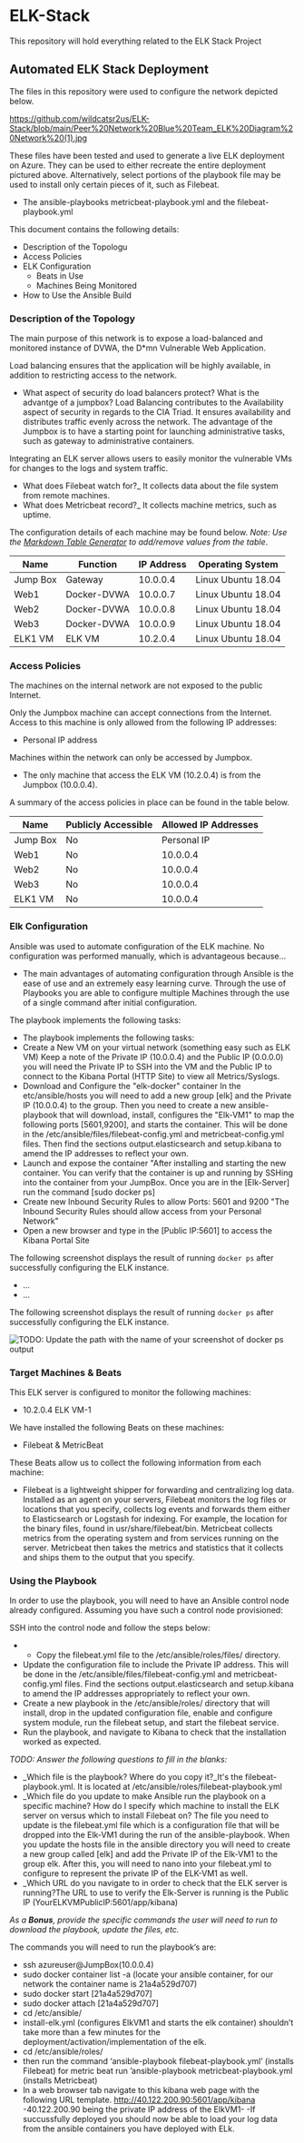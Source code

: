 # ELK-Stack
This repository will hold everything related to the ELK Stack Project

## Automated ELK Stack Deployment

The files in this repository were used to configure the network depicted below.

https://github.com/wildcatsr2us/ELK-Stack/blob/main/Peer%20Network%20Blue%20Team_ELK%20Diagram%20Network%20(1).jpg

These files have been tested and used to generate a live ELK deployment on Azure. They can be used to either recreate the entire deployment pictured above. Alternatively, select portions of the playbook file may be used to install only certain pieces of it, such as Filebeat.

  - The ansible-playbooks metricbeat-playbook.yml and the filebeat-playbook.yml

This document contains the following details:
- Description of the Topologu
- Access Policies
- ELK Configuration
  - Beats in Use
  - Machines Being Monitored
- How to Use the Ansible Build


### Description of the Topology

The main purpose of this network is to expose a load-balanced and monitored instance of DVWA, the D*mn Vulnerable Web Application.

Load balancing ensures that the application will be highly available, in addition to restricting access to the network.

- What aspect of security do load balancers protect? What is the advantge of a jumpbox?
Load Balancing contributes to the Availability aspect of security in regards to the CIA Triad. It ensures availability and distributes traffic evenly across the network. The advantage of the Jumpbox is to have a starting point for launching administrative tasks, such as gateway to administrative containers.

Integrating an ELK server allows users to easily monitor the vulnerable VMs for changes to the logs and system traffic.
-  What does Filebeat watch for?_ It collects data about the file system from remote machines.
-  What does Metricbeat record?_ It collects machine metrics, such as uptime.

The configuration details of each machine may be found below.
_Note: Use the [Markdown Table Generator](http://www.tablesgenerator.com/markdown_tables) to add/remove values from the table_.

| Name     | Function  | IP Address | Operating System |
|----------|---------- |------------|------------------|
| Jump Box | Gateway   | 10.0.0.4   |Linux Ubuntu 18.04|            
| Web1     |Docker-DVWA| 10.0.0.7   |Linux Ubuntu 18.04|
| Web2     |Docker-DVWA| 10.0.0.8   |Linux Ubuntu 18.04|
| Web3     |Docker-DVWA| 10.0.0.9   |Linux Ubuntu 18.04|
| ELK1 VM  | ELK VM    | 10.2.0.4   |Linux Ubuntu 18.04|
### Access Policies

The machines on the internal network are not exposed to the public Internet. 

Only the Jumpbox machine can accept connections from the Internet. Access to this machine is only allowed from the following IP addresses:
- Personal IP address

Machines within the network can only be accessed by Jumpbox.
-  The only machine that access the ELK VM (10.2.0.4) is from the Jumpbox (10.0.0.4).

A summary of the access policies in place can be found in the table below.

| Name     | Publicly Accessible | Allowed IP Addresses |
|----------|---------------------|----------------------|
| Jump Box | No                  | Personal IP          |
| Web1     | No                  | 10.0.0.4             |
| Web2     | No                  | 10.0.0.4             |
| Web3     | No                  | 10.0.0.4             |
| ELK1 VM  | No                  | 10.0.0.4             |
### Elk Configuration

Ansible was used to automate configuration of the ELK machine. No configuration was performed manually, which is advantageous because...
- The main advantages of automating configuration through Ansible is the ease of use and an extremely easy learning curve. Through the use of Playbooks you are able to configure multiple Machines through the use of a single command after initial configuration.

The playbook implements the following tasks:
- The playbook implements the following tasks:
- Create a New VM on your virtual network (something easy such as ELK VM) Keep a note of the Private IP (10.0.0.4) and the Public IP (0.0.0.0) you will need the Private IP to SSH into the VM and the Public IP to connect to the Kibana Portal (HTTP Site) to view all Metrics/Syslogs.
- Download and Configure the "elk-docker" container In the etc/ansible/hosts you will need to add a new group [elk] and the Private IP (10.0.0.4) to the group. Then you need to create a new ansible-playbook that will download, install, configures the "Elk-VM1" to map the following ports [5601,9200], and starts the container. This will be done in the /etc/ansible/files/filebeat-config.yml and metricbeat-config.yml files. Then find the sections output.elasticsearch and setup.kibana to amend the IP addresses to reflect your own.
- Launch and expose the container "After installing and starting the new container. You can verify that the container is up and running by SSHing into the container from your JumpBox. Once you are in the [Elk-Server] run the command [sudo docker ps]
- Create new Inbound Security Rules to allow Ports: 5601 and 9200 "The Inbound Security Rules should allow access from your Personal Network"
- Open a new browser and type in the [Public IP:5601] to access the Kibana Portal Site

The following screenshot displays the result of running `docker ps` after successfully configuring the ELK instance.

- ...
- ...

The following screenshot displays the result of running `docker ps` after successfully configuring the ELK instance.

![TODO: Update the path with the name of your screenshot of docker ps output](Images/docker_ps_output.png)

### Target Machines & Beats
This ELK server is configured to monitor the following machines:
-  10.2.0.4 ELK VM-1

We have installed the following Beats on these machines:
-  Filebeat & MetricBeat

These Beats allow us to collect the following information from each machine:
- Filebeat is a lightweight shipper for forwarding and centralizing log data. Installed as an agent on your servers, Filebeat monitors the log files or locations that you specify, collects log events and forwards them either to Elasticsearch or Logstash for indexing. For example, the location for the binary files, found in usr/share/filebeat/bin. Metricbeat collects metrics from the operating system and from services running on the server. Metricbeat then takes the metrics and statistics that it collects and ships them to the output that you specify.

### Using the Playbook
In order to use the playbook, you will need to have an Ansible control node already configured. Assuming you have such a control node provisioned: 

SSH into the control node and follow the steps below:
- - Copy the filebeat.yml file to the /etc/ansible/roles/files/ directory.
- Update the configuration file to include the Private IP address. This will be done in the /etc/ansible/files/filebeat-config.yml and metricbeat-config.yml files. Find the sections output.elasticsearch and setup.kibana to amend the IP addresses appropriately to reflect your own.
- Create a new playbook in the /etc/ansible/roles/ directory that will install, drop in the updated configuration file, enable and configure system module, run the filebeat setup, and start the filebeat service.
- Run the playbook, and navigate to Kibana to check that the installation worked as expected.


_TODO: Answer the following questions to fill in the blanks:_
- _Which file is the playbook? Where do you copy it?_It's the filebeat-playbook.yml. It is located at /etc/ansible/roles/filebeat-playbook.yml
- _Which file do you update to make Ansible run the playbook on a specific machine? How do I specify which machine to install the ELK server on versus which to install Filebeat on? The file you need to update is the filebeat.yml file which is a configuration file that will be dropped into the Elk-VM1 during the run of the ansible-playbook. When you update the hosts file in the ansible directory you will need to create a new group called [elk] and add the Private IP of the Elk-VM1 to the group elk. After this, you will need to nano into your filebeat.yml to configure to represent the private IP of the ELK-VM1 as well.
- _Which URL do you navigate to in order to check that the ELK server is running?The URL to use to verify the Elk-Server is running is the Public IP (YourELKVMPublicIP:5601/app/kibana)

_As a **Bonus**, provide the specific commands the user will need to run to download the playbook, update the files, etc._

The commands you will need to run the playbook’s are:
- ssh azureuser@JumpBox(10.0.0.4)     
- sudo docker container list -a
          (locate your ansible container, for our network the container name is 21a4a529d707)
- sudo docker start [21a4a529d707]
- sudo docker attach [21a4a529d707]
- cd /etc/ansible/
- install-elk.yml (configures ElkVM1 and starts the elk container) shouldn’t take more than a few minutes for the deployment/activation/implementation of the elk.
- cd /etc/ansible/roles/
- then run the command ‘ansible-playbook filebeat-playbook.yml’ (installs Filebeat)   for metric beat run ’ansible-playbook metricbeat-playbook.yml (installs Metricbeat)
- In a web browser tab navigate to this kibana web page with the following URL template.  http://40.122.200.90:5601/app/kibana   -40.122.200.90 being the private IP address of the ElkVM1-
-If succussfully deployed you should now be able to load your log data from the ansible containers you have deployed with ELk.
